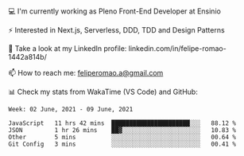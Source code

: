 💻 I'm currently working as Pleno Front-End Developer at Ensinio

⚡ Interested in Next.js, Serverless, DDD, TDD and Design Patterns

👥 Take a look at my LinkedIn profile: linkedin.com/in/felipe-romao-1442a814b/

📫 How to reach me: feliperomao.a@gmail.com

📊 Check my stats from WakaTime (VS Code) and GitHub:

<!--START_SECTION:waka-->
```text
Week: 02 June, 2021 - 09 June, 2021

JavaScript   11 hrs 42 mins  ██████████████████████░░░   88.12 % 
JSON         1 hr 26 mins    ██▓░░░░░░░░░░░░░░░░░░░░░░   10.83 % 
Other        5 mins          ░░░░░░░░░░░░░░░░░░░░░░░░░   00.64 % 
Git Config   3 mins          ░░░░░░░░░░░░░░░░░░░░░░░░░   00.41 % 
```
<!--END_SECTION:waka-->
